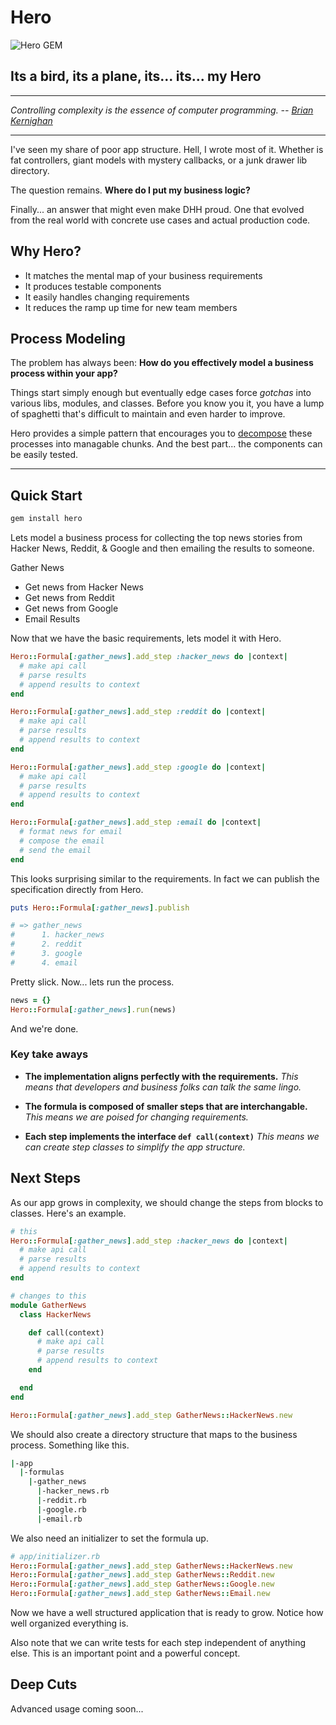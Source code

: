 # Hero

![Hero GEM](http://hopsoft.github.com/hero/images/hero.jpg) 

## Its a bird, its a plane, its... its... my Hero

---

*Controlling complexity is the essence of computer programming. -- [Brian Kernighan](http://en.wikipedia.org/wiki/Brian_Kernighan)*

---

I've seen my share of poor app structure. 
Hell, I wrote most of it.
Whether is fat controllers, giant models with mystery callbacks, or a junk drawer lib directory.

The question remains. **Where do I put my business logic?**

Finally... an answer that might even make DHH proud. 
One that evolved from the real world with concrete use cases and actual production code.

## Why Hero?

* It matches the mental map of your business requirements
* It produces testable components
* It easily handles changing requirements 
* It reduces the ramp up time for new team members

## Process Modeling

The problem has always been: **How do you effectively model a business process within your app?**

Things start simply enough but eventually edge cases force *gotchas* into
various libs, modules, and classes. Before you know you it,
you have a lump of spaghetti that's difficult to maintain and even harder to improve.

Hero provides a simple pattern that encourages you to 
<a href="http://en.wikipedia.org/wiki/Decomposition_(computer_science)">decompose</a>
these processes into managable chunks. And the best part... the components can be easily tested.

---

## Quick Start

```bash
gem install hero
```

Lets model a business process for collecting the top news stories from Hacker News, Reddit, & Google and then emailing the results to someone.

Gather News

- Get news from Hacker News
- Get news from Reddit
- Get news from Google
- Email Results

Now that we have the basic requirements, lets model it with Hero.

```ruby
Hero::Formula[:gather_news].add_step :hacker_news do |context|
  # make api call
  # parse results
  # append results to context
end

Hero::Formula[:gather_news].add_step :reddit do |context|
  # make api call
  # parse results
  # append results to context
end

Hero::Formula[:gather_news].add_step :google do |context|
  # make api call
  # parse results
  # append results to context
end

Hero::Formula[:gather_news].add_step :email do |context|
  # format news for email
  # compose the email
  # send the email
end
```

This looks surprising similar to the requirements. 
In fact we can publish the specification directly from Hero.

```ruby
puts Hero::Formula[:gather_news].publish

# => gather_news
#      1. hacker_news
#      2. reddit
#      3. google
#      4. email
```

Pretty slick.
Now... lets run the process.

```ruby
news = {}
Hero::Formula[:gather_news].run(news)
```

And we're done.

### Key take aways

- **The implementation aligns perfectly with the requirements.**
  *This means that developers and business folks can talk the same lingo.*

- **The formula is composed of smaller steps that are interchangable.**
  *This means we are poised for changing requirements.*

- **Each step implements the interface `def call(context)`**
  *This means we can create step classes to simplify the app structure.*

## Next Steps

As our app grows in complexity, we should change the steps from blocks to classes.
Here's an example.

```ruby
# this
Hero::Formula[:gather_news].add_step :hacker_news do |context|
  # make api call
  # parse results
  # append results to context
end

# changes to this
module GatherNews
  class HackerNews

    def call(context)
      # make api call
      # parse results
      # append results to context
    end

  end
end

Hero::Formula[:gather_news].add_step GatherNews::HackerNews.new
```

We should also create a directory structure that maps to the business process.
Something like this.

```bash
|-app
  |-formulas
    |-gather_news
      |-hacker_news.rb
      |-reddit.rb
      |-google.rb
      |-email.rb
```

We also need an initializer to set the formula up.

```ruby
# app/initializer.rb
Hero::Formula[:gather_news].add_step GatherNews::HackerNews.new
Hero::Formula[:gather_news].add_step GatherNews::Reddit.new
Hero::Formula[:gather_news].add_step GatherNews::Google.new
Hero::Formula[:gather_news].add_step GatherNews::Email.new
```

Now we have a well structured application that is ready to grow.
Notice how well organized everything is.

Also note that we can write tests for each step independent of anything else.
This is an important point and a powerful concept.

## Deep Cuts

Advanced usage coming soon...
